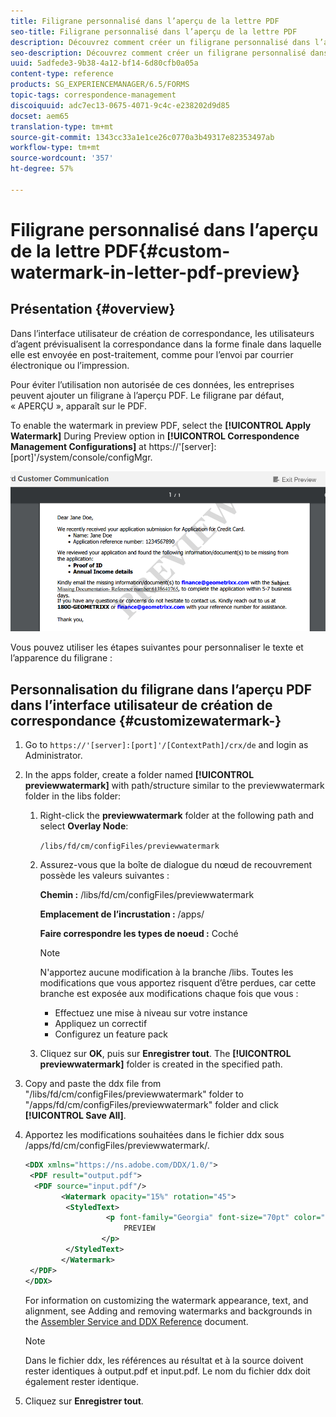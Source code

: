 ```yaml
---
title: Filigrane personnalisé dans l’aperçu de la lettre PDF
seo-title: Filigrane personnalisé dans l’aperçu de la lettre PDF
description: Découvrez comment créer un filigrane personnalisé dans l’aperçu de la lettre PDF.
seo-description: Découvrez comment créer un filigrane personnalisé dans l’aperçu de la lettre PDF.
uuid: 5adfede3-9b38-4a12-bf14-6d80cfb0a05a
content-type: reference
products: SG_EXPERIENCEMANAGER/6.5/FORMS
topic-tags: correspondence-management
discoiquuid: adc7ec13-0675-4071-9c4c-e238202d9d85
docset: aem65
translation-type: tm+mt
source-git-commit: 1343cc33a1e1ce26c0770a3b49317e82353497ab
workflow-type: tm+mt
source-wordcount: '357'
ht-degree: 57%

---
```



# Filigrane personnalisé dans l’aperçu de la lettre PDF{#custom-watermark-in-letter-pdf-preview}

## Présentation {#overview}

Dans l’interface utilisateur de création de correspondance, les utilisateurs d’agent prévisualisent la correspondance dans la forme finale dans laquelle elle est envoyée en post-traitement, comme pour l’envoi par courrier électronique ou l’impression.

Pour éviter l’utilisation non autorisée de ces données, les entreprises peuvent ajouter un filigrane à l’aperçu PDF. Le filigrane par défaut, « APERÇU », apparaît sur le PDF.

To enable the watermark in preview PDF, select the **[!UICONTROL Apply Watermark]** During Preview option in **[!UICONTROL Correspondence Management Configurations]** at https://&#39;[server]:[port]&#39;/system/console/configMgr.

![filigrane par défaut](assets/default-watermark.png)

Vous pouvez utiliser les étapes suivantes pour personnaliser le texte et l’apparence du filigrane :

## Personnalisation du filigrane dans l’aperçu PDF dans l’interface utilisateur de création de correspondance {#customizewatermark-}

1. Go to `https://'[server]:[port]'/[ContextPath]/crx/de` and login as Administrator.
1. In the apps folder, create a folder named **[!UICONTROL previewwatermark]** with path/structure similar to the previewwatermark folder in the libs folder:

   1. Right-click the **previewwatermark** folder at the following path and select **Overlay Node**:

      `/libs/fd/cm/configFiles/previewwatermark`

   1. Assurez-vous que la boîte de dialogue du nœud de recouvrement possède les valeurs suivantes :

      **Chemin :** /libs/fd/cm/configFiles/previewwatermark

      **Emplacement de l’incrustation :** /apps/

      **Faire correspondre les types de noeud :** Coché

      >[!NOTE]
      >
      >N&#39;apportez aucune modification à la branche /libs. Toutes les modifications que vous apportez risquent d’être perdues, car cette branche est exposée aux modifications chaque fois que vous :
      >
      >    
      >    
      >    * Effectuez une mise à niveau sur votre instance
      >    * Appliquez un correctif
      >    * Configurez un feature pack


   1. Cliquez sur **OK**, puis sur **Enregistrer tout**. The **[!UICONTROL previewwatermark]** folder is created in the specified path.



1. Copy and paste the ddx file from &quot;/libs/fd/cm/configFiles/previewwatermark&quot; folder to &quot;/apps/fd/cm/configFiles/previewwatermark&quot; folder and click **[!UICONTROL Save All]**.
1. Apportez les modifications souhaitées dans le fichier ddx sous /apps/fd/cm/configFiles/previewwatermark/.

   ```xml
   <DDX xmlns="https://ns.adobe.com/DDX/1.0/">
    <PDF result="output.pdf">
     <PDF source="input.pdf"/>
           <Watermark opacity="15%" rotation="45">
            <StyledText>
                     <p font-family="Georgia" font-size="70pt" color="black" font-weight="bold">
                         PREVIEW
                    </p>
            </StyledText>
           </Watermark>
    </PDF>
   </DDX>
   ```

   For information on customizing the watermark appearance, text, and alignment, see Adding and removing watermarks and backgrounds in the [Assembler Service and DDX Reference](https://help.adobe.com/en_US/livecycle/11.0/ddxRef.pdf) document.

   >[!NOTE]
   >
   >Dans le fichier ddx, les références au résultat et à la source doivent rester identiques à output.pdf et input.pdf. Le nom du fichier ddx doit également rester identique.

1. Cliquez sur **Enregistrer tout**.

